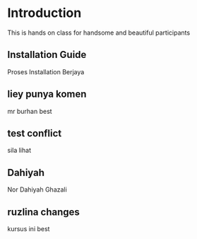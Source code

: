 # Introduction
This is hands on class for handsome and beautiful participants

## Installation Guide
Proses Installation Berjaya

## liey punya komen
mr burhan best


## test conflict
sila lihat

## Dahiyah
Nor Dahiyah Ghazali

## ruzlina changes
kursus ini best
